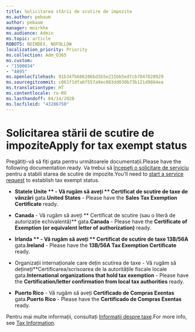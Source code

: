 ```yaml
---
title: Solicitarea stării de scutire de impozite
ms.author: pebaum
author: pebaum
manager: mnirkhe
ms.audience: Admin
ms.topic: article
ROBOTS: NOINDEX, NOFOLLOW
localization_priority: Priority
ms.collection: Adm_O365
ms.custom:
- "1500034"
- "4895"
ms.openlocfilehash: 91b34fb686206bd3b5e215bb5ed7cb7847028929
ms.sourcegitcommit: c061f1dfa6f557a9ec083dd030b73b121d9864ea
ms.translationtype: HT
ms.contentlocale: ro-RO
ms.lasthandoff: 04/14/2020
ms.locfileid: "43286750"
---
```

# <a name="apply-for-tax-exempt-status"></a><span data-ttu-id="93794-102">Solicitarea stării de scutire de impozite</span><span class="sxs-lookup"><span data-stu-id="93794-102">Apply for tax exempt status</span></span>

<span data-ttu-id="93794-103">Pregătiți-vă să fiți gata pentru următoarele documentații.</span><span class="sxs-lookup"><span data-stu-id="93794-103">Please have the following documentation ready.</span></span> <span data-ttu-id="93794-104">Va trebui să [începeți o solicitare de serviciu](https://docs.microsoft.com/office365/admin/contact-support-for-business-products) pentru a stabili starea de scutire de impozite.</span><span class="sxs-lookup"><span data-stu-id="93794-104">You'll need to [start a service request](https://docs.microsoft.com/office365/admin/contact-support-for-business-products) to establish tax exempt status.</span></span>

- <span data-ttu-id="93794-105">**Statele Unite \*\* - Vă rugăm să aveți \*\* Certificat de scutire de taxe de vânzări** gata.</span><span class="sxs-lookup"><span data-stu-id="93794-105">**United States** - Please have the **Sales Tax Exemption Certificate** ready.</span></span>

- <span data-ttu-id="93794-106">**Canada** - Vă rugăm să aveți \*\* Certificat de scutire (sau o literă de autorizație echivalentă)\*\* gata.</span><span class="sxs-lookup"><span data-stu-id="93794-106">**Canada** - Please have the **Certificate of Exemption (or equivalent letter of authorization)** ready.</span></span>

- <span data-ttu-id="93794-107">**Irlanda \*\* - Vă rugăm să aveți \*\* Certificat de scutire de taxe 13B/56A** gata.</span><span class="sxs-lookup"><span data-stu-id="93794-107">**Ireland** - Please have the **13B/56A Tax Exemption Certificate** ready.</span></span>

- <span data-ttu-id="93794-108">Organizații internaționale care dețin scutirea de taxe - Vă rugăm să dețineți\*\*Certificarea/scrisoarea de la autoritățile fiscale locale gata.</span><span class="sxs-lookup"><span data-stu-id="93794-108">**International organizations that hold tax exemption** - Please have the **Certification/letter confirmation from local tax authorities** ready.</span></span>

- <span data-ttu-id="93794-109">**Puerto Rico** - Vă rugăm să aveți **Certificado de Compras Exentas** gata.</span><span class="sxs-lookup"><span data-stu-id="93794-109">**Puerto Rico** - Please have the **Certificado de Compras Exentas** ready.</span></span>

<span data-ttu-id="93794-110">Pentru mai multe informații, consultați [Informații despre taxe](https://docs.microsoft.com/microsoft-365/commerce/billing-and-payments/tax-information?view=o365-worldwide).</span><span class="sxs-lookup"><span data-stu-id="93794-110">For more info, see [Tax Information](https://docs.microsoft.com/microsoft-365/commerce/billing-and-payments/tax-information?view=o365-worldwide).</span></span>
